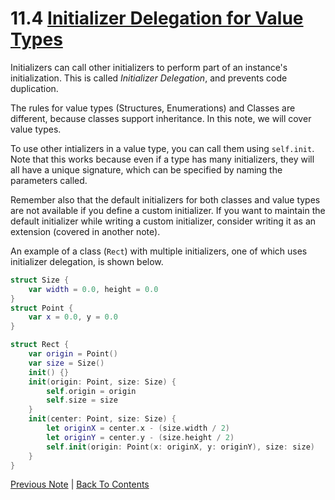 # 11.4 [Initializer Delegation for Value Types](https://developer.apple.com/library/content/documentation/Swift/Conceptual/Swift_Programming_Language/Initialization.html#//apple_ref/doc/uid/TP40014097-CH18-ID215)

Initializers can call other initializers to perform part of an instance's initialization. This is called *Initializer Delegation*, and prevents code duplication.

The rules for value types (Structures, Enumerations) and Classes are different, because classes support inheritance. In this note, we will cover value types.

To use other intializers in a value type, you can call them using `self.init`. Note that this works because even if a type has many initializers, they will all have a unique signature, which can be specified by naming the parameters called.

Remember also that the default initializers for both classes and value types are not available if you define a custom initializer. If you want to maintain the default initializer while writing a custom initializer, consider writing it as an extension (covered in another note).

An example of a class (`Rect`) with multiple initializers, one of which uses initializer delegation, is shown below.

```Swift
struct Size {
    var width = 0.0, height = 0.0
}
struct Point {
    var x = 0.0, y = 0.0
}

struct Rect {
    var origin = Point()
    var size = Size()
    init() {}
    init(origin: Point, size: Size) {
        self.origin = origin
        self.size = size
    }
    init(center: Point, size: Size) {
        let originX = center.x - (size.width / 2)
        let originY = center.y - (size.height / 2)
        self.init(origin: Point(x: originX, y: originY), size: size)
    }
}
```

[Previous Note](../11%20-%20Initialization/11.3%20-%20Default%20Intializers.md) | [Back To Contents](https://github.com/Firanus/swift-language-guide-notes)